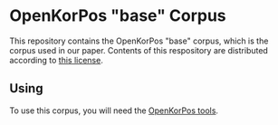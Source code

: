 OpenKorPos "base" Corpus
========================

This repository contains the OpenKorPos "base" corpus,
which is the corpus used in our paper. Contents of this
respository are distributed according to [this license](license.txt).

Using
-----

To use this corpus, you will need the [OpenKorPos tools](https://github.com/openkorpos).